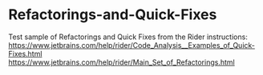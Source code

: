 # Refactorings-and-Quick-Fixes

Test sample of Refactorings and Quick Fixes from the Rider instructions: 
https://www.jetbrains.com/help/rider/Code_Analysis__Examples_of_Quick-Fixes.html 
https://www.jetbrains.com/help/rider/Main_Set_of_Refactorings.html 
